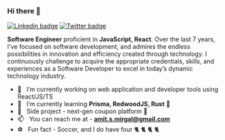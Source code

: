 ### Hi there 👋

[![Linkedin badge](https://img.shields.io/badge/-LinkedIn-blue?style=for-the-badge&logo=Linkedin&logocolor=white&labelColor=blue&color=blue)](https://www.linkedin.com/in/amit-mirgal/)
[![Twitter badge](https://img.shields.io/badge/-Twitter-white?style=for-the-badge&logo=Twitter&logoColor=white&labelColor=green&color=green)](https://twitter.com/amit_mirgal/)

**Software Engineer** proficient in **JavaScript, React**. Over the last 7 years, I've focused on software development, and admires the endless possibilities in innovation and efficiency created through technology. I continuously challenge to acquire the appropriate credentials, skills, and experiences as a Software Developer to excel in today’s dynamic technology industry.  

- 🔭  &nbsp; I’m currently working on web application and developer tools using React/JS/TS
- 🌱  &nbsp; I’m currently learning **Prisma, RedwoodJS, Rust** 🦀 
- 💼  &nbsp; Side project - next-gen coupon platform 🎫
- 📫  &nbsp; You can reach me at - **amit.s.mirgal@gmail.com**
- ⚽  &nbsp; Fun fact - Soccer, and I do have four 🐈 🐈 🐈 🐈
